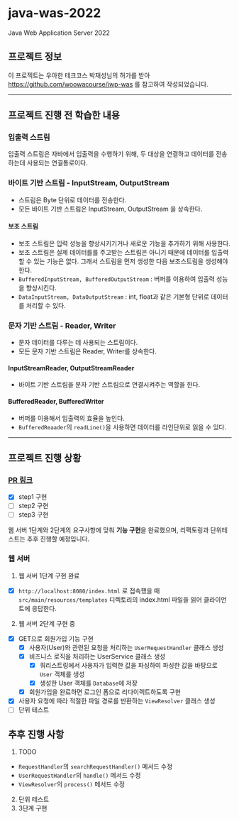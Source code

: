 # java-was-2022
Java Web Application Server 2022


## 프로젝트 정보 

이 프로젝트는 우아한 테크코스 박재성님의 허가를 받아 https://github.com/woowacourse/jwp-was 
를 참고하여 작성되었습니다.

---

## 프로젝트 진행 전 학습한 내용

### 입출력 스트림

입출력 스트림은 자바에서 입출력을 수행하기 위해, 두 대상을 연결하고 데이터를 전송하는데 사용되는 연결통로이다.

### 바이트 기반 스트림 - InputStream, OutputStream

- 스트림은 Byte 단위로 데이터를 전송한다.
- 모든 바이트 기반 스트림은 InputStream, OutputStream 을 상속한다.

#### 보조 스트림
- 보조 스트림은 입력 성능을 향상시키기거나 새로운 기능을 추가하기 위해 사용한다.
- 보조 스트림은 실제 데이터를를 주고받는 스트림은 아니기 때문에 데이터를 입출력할 수 있는 기능은 없다. 그래서 스트림을 먼저 생성한 다음 보조스트림을 생성해야 한다.
- `BufferedInputStream, BufferedOutputStream` : 버퍼를 이용하여 입출력 성능을 향상시킨다.
- `DataInputStream, DataOutputStream` : int, float과 같은 기본형 단위로 데이터를 처리할 수 있다.

### 문자 기반 스트림 - Reader, Writer
- 문자 데이터를 다루는 데 사용되는 스트림이다.
- 모든 문자 기반 스트림은 Reader, Writer를 상속한다.

#### InputStreamReader, OutputStreamReader
- 바이트 기반 스트림을 문자 기반 스트림으로 연결시켜주는 역할을 한다.

#### BufferedReader, BufferedWriter
- 버퍼를 이용해서 입출력의 효율을 높인다.
- `BufferedReaader`의 `readLine()`을 사용하면 데이터를 라인단위로 읽을 수 있다.

---
## 프로젝트 진행 상황
### [PR 링크](https://github.com/softeerbootcamp/be-java-web-server/pull/14)
- [x] step1 구현
- [ ] step2 구현
- [ ] step3 구현

웹 서버 1단계와 2단계의 요구사항에 맞춰 **기능 구현**을 완료했으며, 리팩토링과 단위테스트는 추후 진행할 예정입니다.

### 웹 서버
1. 웹 서버 1단계 구현 완료
- [x] `http://localhost:8080/index.html` 로 접속했을 때 `src/main/resources/templates` 디렉토리의 index.html 파일을 읽어 클라이언트에 응답한다.
2. 웹 서버 2단계 구현 중
- [x] GET으로 회원가입 기능 구현
    - [x] 사용자(User)와 관련된 요청을 처리하는 `UserRequestHandler` 클래스 생성
    - [x] 비즈니스 로직을 처리하는 UserService 클래스 생성
        - [x] 쿼리스트링에서 사용자가 입력한 값을 파싱하여 파싱한 값을 바탕으로 `User` 객체를 생성
        - [x] 생성한 User 객체를 `Database`에 저장
    - [x] 회원가입을 완료하면 로그인 폼으로 리다이렉트하도록 구현
- [x] 사용자 요청에 따라 적절한 파일 경로를 반환하는 `ViewResolver` 클래스 생성
- [ ] 단위 테스트

## 추후 진행 사항
1. TODO
- `RequestHandler`의 `searchRequestHandler()` 메서드 수정
- `UserRequestHandler`의 `handle()` 메서드 수정
- `ViewResolver`의 `process()` 메서드 수정
2. 단위 테스트
3. 3단계 구현
